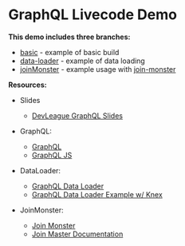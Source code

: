 # GraphQL Livecode Demo

**This demo includes three branches:**

* [basic](https://github.com/devleague/graphql-livecode/tree/basic) - example of basic build
* [data-loader](https://github.com/devleague/graphql-livecode/tree/data-loader) - example of data loading
* [joinMonster](https://github.com/devleague/graphql-livecode/tree/joinMonster) - example usage with [join-monster](https://github.com/stems/join-monster)

**Resources:**

* Slides
  * [DevLeague GraphQL Slides](https://devleague.slides.com/devleague/graphql)

* GraphQL:
  * [GraphQL](https://graphql.org/)
  * [GraphQL JS](https://github.com/graphql/graphql-js)

* DataLoader:
  * [GraphQL Data Loader](https://github.com/graphql/dataloader)
  * [GraphQL Data Loader Example w/ Knex](https://github.com/graphql/dataloader/blob/master/examples/Knex.md)

* JoinMonster:
  * [Join Monster](https://github.com/acarl005/join-monster)
  * [Join Master Documentation](https://join-monster.readthedocs.io/en/latest/problem/)
